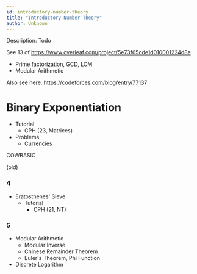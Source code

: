```yaml
---
id: introductory-number-theory
title: "Introductory Number Theory"
author: Unknown
---
```


<div class="syllabus-only">
  Description: Todo
</div>

<!-- END DESCRIPTION -->

See 13 of https://www.overleaf.com/project/5e73f65cde1d010001224d8a

- Prime factorization, GCD, LCM
- Modular Arithmetic

Also see here: https://codeforces.com/blog/entry/77137

# Binary Exponentiation

<!-- END DESCRIPTION -->

 - Tutorial
   - CPH (23, Matrices)
 - Problems
   - [Currencies](https://www.hackerrank.com/contests/gs-codesprint/challenges/currencies) [](107)

COWBASIC

(old)


### 4

  * Eratosthenes' Sieve
    * Tutorial
      * CPH (21, NT)

### 5  

  * Modular Arithmetic
    * Modular Inverse
    * Chinese Remainder Theorem
    * Euler's Theorem, Phi Function
  * Discrete Logarithm